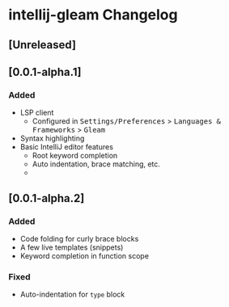 <!-- Keep a Changelog guide -> https://keepachangelog.com -->

# intellij-gleam Changelog

## [Unreleased]

## [0.0.1-alpha.1]

### Added

- LSP client
    - Configured in <kbd>Settings/Preferences</kbd> > <kbd>Languages & Frameworks</kbd> > <kbd>Gleam</kbd>
- Syntax highlighting
- Basic IntelliJ editor features
    - Root keyword completion
    - Auto indentation, brace matching, etc.
    - 
## [0.0.1-alpha.2]

### Added

- Code folding for curly brace blocks
- A few live templates (snippets)
- Keyword completion in function scope

### Fixed

- Auto-indentation for `type` block